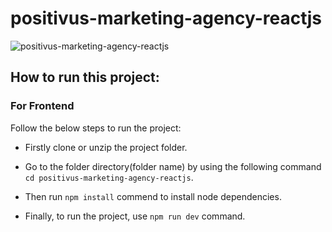 # positivus-marketing-agency-reactjs
![positivus-marketing-agency-reactjs](/src/assets/github-cover.png)

## How to run this project:

### For Frontend 
Follow the below steps to run the project: 
- Firstly clone or unzip the project folder.
* Go to the folder directory(folder name) by using the following command ``` cd positivus-marketing-agency-reactjs ```.
+ Then run `` npm install `` commend to install node dependencies.
- Finally, to run the project, use ``npm run dev`` command.

